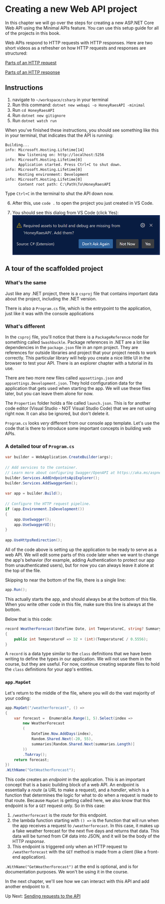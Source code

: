 # Creating a new Web API project
In this chapter we will go over the steps for creating a new ASP.NET Core Web API using the Minimal APIs feature. You can use this setup guide for all of the projects in this book. 

Web APIs respond to HTTP requests with HTTP responses. Here are two short videos as a refresher on how HTTP requests and responses are structured:

[Parts of an HTTP request](https://youtu.be/pHFWGN-upGM)

[Parts of an HTTP response](https://youtu.be/c9sMNc2PrMU)

## Instructions

1. navigate to `~/workspace/csharp` in your terminal
1. Run this command: `dotnet new webapi -o HoneyRaesAPI -minimal`
1. Run `cd HoneyRaesAPI`
1. Run `dotnet new gitignore`
1. Run `dotnet watch run`

When you've finished these instructions, you should see something like this in your terminal, that indicates that the API is running:
```
Building...
info: Microsoft.Hosting.Lifetime[14]
      Now listening on: http://localhost:5256
info: Microsoft.Hosting.Lifetime[0]
      Application started. Press Ctrl+C to shut down.
info: Microsoft.Hosting.Lifetime[0]
      Hosting environment: Development
info: Microsoft.Hosting.Lifetime[0]
      Content root path: C:\Path\To\HoneyRaesAPI
```

Type `Ctrl+C` in the terminal to shut the API down now. 

6. After this, use `code .` to open the project you just created in VS Code. 

6. You should see this dialog from VS Code (click Yes):
![build and debug assets confirmation](../../assets/honey-raes-assets-confirm.png)

## A tour of the scaffolded project

### What's the same
Just like any .NET project, there is a `csproj` file that contains important data about the project, including the .NET version. 

There is also a `Program.cs` file, which is the entrypoint to the application, just like it was with the console applications

### What's different

In the `csproj` file, you'll notice that there is a `PackageReference` node for something called `Swashbuckle`. Package references in .NET are a lot like dependencies in the `package.json` file in an npm project. They are references for outside libraries and project that your project needs to work correctly. This particular library will help you create a nice little UI in the browser to test your API. There is an explorer chapter with a tutorial in its use. 

There are two more new files called `appsettings.json` and `appsettings.Development.json`. They hold configuration data for the application that gets used when starting the app. We will use these files later, but you can leave them alone for now.

The `Properties` folder holds a file called `launch.json`. This is for another code editor (Visual Studio - NOT Visual Studio Code) that we are not using right now. It can also be ignored, but don't delete it. 
 
`Program.cs` looks _very_ different from our console app template. Let's use the code that is there to introduce some important concepts in building web APIs. 

### A detailed tour of `Program.cs` 

``` csharp
var builder = WebApplication.CreateBuilder(args);

// Add services to the container.
// Learn more about configuring Swagger/OpenAPI at https://aka.ms/aspnetcore/swashbuckle
builder.Services.AddEndpointsApiExplorer();
builder.Services.AddSwaggerGen();

var app = builder.Build();

// Configure the HTTP request pipeline.
if (app.Environment.IsDevelopment())
{
    app.UseSwagger();
    app.UseSwaggerUI();
}

app.UseHttpsRedirection();
```

All of the code above is setting up the application to be ready to serve as a web API. We will edit some parts of this code later when we want to change the app's behavior (for example, adding Authentication to protect our app from unauthenticated users), but for now you can always leave it alone at the top of the file. 

Skipping to near the bottom of the file, there is a single line:
``` csharp 
app.Run();
```

This actually starts the app, and should always be at the bottom of this file. When you write other code in this file, make sure this line is always at the bottom. 

Below that is this code:
``` csharp
record WeatherForecast(DateTime Date, int TemperatureC, string? Summary)
{
    public int TemperatureF => 32 + (int)(TemperatureC / 0.5556);
}
```

A `record` is a data type similar to the `class` definitions that we have been writing to define the types in our application. We will not use them in the course, but they are useful. For now, continue creating separate files to hold the `class` definitions for your app's entities.

### `app.MapGet`

Let's return to the middle of the file, where you will do the vast majority of your coding: 

``` csharp
app.MapGet("/weatherforecast", () =>
{
    var forecast =  Enumerable.Range(1, 5).Select(index =>
        new WeatherForecast
        (
            DateTime.Now.AddDays(index),
            Random.Shared.Next(-20, 55),
            summaries[Random.Shared.Next(summaries.Length)]
        ))
        .ToArray();
    return forecast;
})
.WithName("GetWeatherForecast");
```

This code creates an _endpoint_ in the application. This is an important concept that is a basic building block of a web API. An endpoint is essentially a _route_ (a URL to make a request), and a _handler_, which is a function that determines the logic for what to do when a request is made to that route. Because `MapGet` is getting called here, we also know that this endpoint is for a `GET` request only. So in this case: 

1. `/weatherforecast` is the _route_ for this endpoint.
1. the lambda function starting with `() =>` is the function that will run when the app receives a request to `/weatherforecast`. In this case, it makes up a fake weather forecast for the next five days and returns that data. This data will be turned from C# data into JSON, and it will be the body of the HTTP _response_.  
1. This endpoint is triggered only when an HTTP request to `/weatherforecast` with the `GET` method is made from a client (like a front-end application).  

`.WithName("GetWeatherForecast")` at the end is optional, and is for documentation purposes. We won't be using it in the course. 

In the next chapter, we'll see how we can interact with this API and add another endpoint to it. 

Up Next: [Sending requests to the API](./testing-web-api.md)